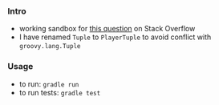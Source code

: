 
### Intro

* working sandbox for [this question](https://stackoverflow.com/questions/47724175/listing-all-the-games) on Stack Overflow
* I have renamed `Tuple` to `PlayerTuple` to avoid conflict with `groovy.lang.Tuple`

### Usage

* to run: `gradle run`
* to run tests: `gradle test`

